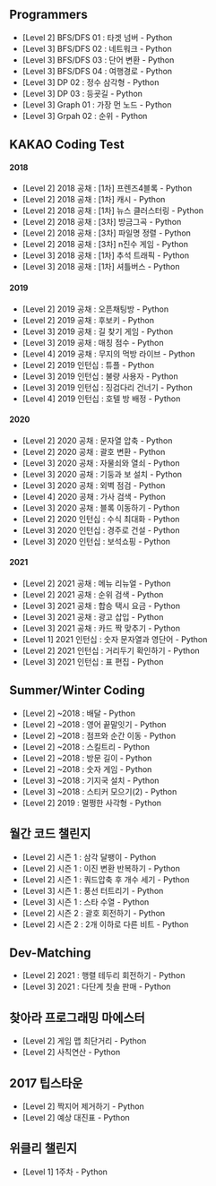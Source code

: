 ## Programmers
* [Level 2] BFS/DFS 01 : 타겟 넘버 - Python
* [Level 3] BFS/DFS 02 : 네트워크 - Python
* [Level 3] BFS/DFS 03 : 단어 변환 - Python
* [Level 3] BFS/DFS 04 : 여행경로 - Python
* [Level 3] DP 02 : 정수 삼각형 - Python
* [Level 3] DP 03 : 등굣길 - Python
* [Level 3] Graph 01 : 가장 먼 노드 - Python
* [Level 3] Grpah 02 : 순위 - Python

## KAKAO Coding Test
#### 2018
* [Level 2] 2018 공채 : [1차] 프렌즈4블록 - Python
* [Level 2] 2018 공채 : [1차] 캐시 - Python
* [Level 2] 2018 공채 : [1차] 뉴스 클러스터링 - Python
* [Level 2] 2018 공채 : [3차] 방금그곡 - Python
* [Level 2] 2018 공채 : [3차] 파일명 정렬 - Python
* [Level 2] 2018 공채 : [3차] n진수 게임 - Python
* [Level 3] 2018 공채 : [1차] 추석 트래픽 - Python
* [Level 3] 2018 공채 : [1차] 셔틀버스 - Python
#### 2019
* [Level 2] 2019 공채 : 오픈채팅방 - Python
* [Level 2] 2019 공채 : 후보키 - Python
* [Level 3] 2019 공채 : 길 찾기 게임 - Python
* [Level 3] 2019 공채 : 매칭 점수 - Python
* [Level 4] 2019 공채 : 무지의 먹방 라이브 - Python
* [Level 2] 2019 인턴십 : 튜플 - Python
* [Level 3] 2019 인턴십 : 불량 사용자 - Python
* [Level 3] 2019 인턴십 : 징검다리 건너기 - Python
* [Level 4] 2019 인턴십 : 호텔 방 배정 - Python
#### 2020
* [Level 2] 2020 공채 : 문자열 압축 - Python
* [Level 2] 2020 공채 : 괄호 변환 - Python
* [Level 3] 2020 공채 : 자물쇠와 열쇠 - Python
* [Level 3] 2020 공채 : 기둥과 보 설치 - Python
* [Level 3] 2020 공채 : 외벽 점검 - Python
* [Level 4] 2020 공채 : 가사 검색 - Python
* [Level 3] 2020 공채 : 블록 이동하기 - Python
* [Level 2] 2020 인턴십 : 수식 최대화 - Python
* [Level 3] 2020 인턴십 : 경주로 건설 - Python
* [Level 3] 2020 인턴십 : 보석쇼핑 - Python
#### 2021
* [Level 2] 2021 공채 : 메뉴 리뉴얼 - Python
* [Level 2] 2021 공채 : 순위 검색 - Python
* [Level 3] 2021 공채 : 합승 택시 요금 - Python
* [Level 3] 2021 공채 : 광고 삽입 - Python
* [Level 3] 2021 공채 : 카드 짝 맞추기 - Python
* [Level 1] 2021 인턴십 : 숫자 문자열과 영단어 - Python
* [Level 2] 2021 인턴십 : 거리두기 확인하기 - Python
* [Level 3] 2021 인턴십 : 표 편집 - Python

## Summer/Winter Coding
* [Level 2] ~2018 : 배달 - Python
* [Level 2] ~2018 : 영어 끝말잇기 - Python
* [Level 2] ~2018 : 점프와 순간 이동 - Python
* [Level 2] ~2018 : 스킬트리 - Python
* [Level 2] ~2018 : 방문 길이 - Python
* [Level 2] ~2018 : 숫자 게임 - Python
* [Level 3] ~2018 : 기지국 설치 - Python
* [Level 3] ~2018 : 스티커 모으기(2) - Python
* [Level 2] 2019 : 멀쩡한 사각형 - Python

## 월간 코드 챌린지
* [Level 2] 시즌 1 : 삼각 달팽이 - Python
* [Level 2] 시즌 1 : 이진 변환 반복하기 - Python
* [Level 2] 시즌 1 : 쿼드압축 후 개수 세기 - Python
* [Level 3] 시즌 1 : 풍선 터트리기 - Python
* [Level 3] 시즌 1 : 스타 수열 - Python
* [Level 2] 시즌 2 : 괄호 회전하기 - Python
* [Level 2] 시즌 2 : 2개 이하로 다른 비트 - Python

## Dev-Matching
* [Level 2] 2021 : 행렬 테두리 회전하기 - Python
* [Level 3] 2021 : 다단계 칫솔 판매 - Python

## 찾아라 프로그래밍 마에스터
* [Level 2] 게임 맵 최단거리 - Python
* [Level 2] 사칙연산 - Python

## 2017 팁스타운
* [Level 2] 짝지어 제거하기 - Python
* [Level 2] 예상 대진표 - Python

## 위클리 챌린지
* [Level 1] 1주차 - Python
